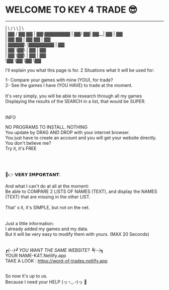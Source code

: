 # WELCOME TO KEY 4 TRADE 😎
 __    __ __    __ ________ 
|  \  /  \  \  |  \        \
| ▓▓ /  ▓▓ ▓▓  | ▓▓\▓▓▓▓▓▓▓▓
| ▓▓/  ▓▓| ▓▓__| ▓▓  | ▓▓   
| ▓▓  ▓▓ | ▓▓    ▓▓  | ▓▓   
| ▓▓▓▓▓\  \▓▓▓▓▓▓▓▓  | ▓▓   
| ▓▓ \▓▓\      | ▓▓  | ▓▓   
| ▓▓  \▓▓\     | ▓▓  | ▓▓   
 \▓▓   \▓▓      \▓▓   \▓▓   
                            
                            
                            
I'll explain you what this page is for.
2 Situations what it will be used for:

1- Compare your games with mine (YOU), for trade?<br>
2- See the games I have (YOU HAVE) to trade at the moment.<br>
<br>
It's very simply, you will be able to research through all my games<br>
Displaying the results of the SEARCH in a list, that would be SUPER.<br>
<br>
<br>
INFO<br>

NO PROGRAMS TO INSTALL. NOTHING<br>
You update by DRAG AND DROP with your internet browser.<br>
You just have to create an account and you will get your website directly.<br>
You don't believe me?<br>
Try it, it's FREE<br>
<br>
<br>
<br>


💋👉 𝗩𝗘𝗥𝗬 𝗜𝗠𝗣𝗢𝗥𝗧𝗔𝗡𝗧:<br>

And what I can't do at all at the moment:<br>
Be able to COMPARE 2 LISTS OF NAMES (TEXT), and display the NAMES (TEXT) that are missing in the other LIST.<br>
<br>
That' s it, it's SIMPLE, but not on the net.<br>
<br>
<br>
Just a little information:<br>
I already added my games and my data.<br>
But it will be very easy to modify them with yours. (MAX 20 Seconds)<br>
<br>
<br>
┏(-_-)┛ YOU WANT THE SAME WEBSITE? ┗(-_-)┓<br>
YOUR NAME-K4T.Netlify.app<br>
TAKE A LOOK : https://word-of-trades.netlify.app<br>
<br>

So now it's up to us.<br>
Because I need your HELP  (っ◔◡◔)っ 💖
